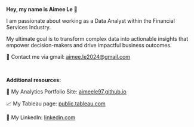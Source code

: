 **Hey, my name is Aimee Le 👋**

I am passionate about working as a Data Analyst within the Financial Services Industry.

My ultimate goal is to transform complex data into actionable insights that empower decision-makers and drive impactful business outcomes.

📩 Contact me via gmail: aimee.le2024@gmail.com
<p>&nbsp;</p>

**Additional resources:**

🔗 My Analytics Portfolio Site: [aimeele97.github.io](https://aimeele97.github.io/aimee-s_portfolio/)

📈 My Tableau page: [public.tableau.com](https://public.tableau.com/app/profile/tien.le2550/vizzes)

📲 My LinkedIn: [linkedin.com](https://www.linkedin.com/in/aimeele97)
